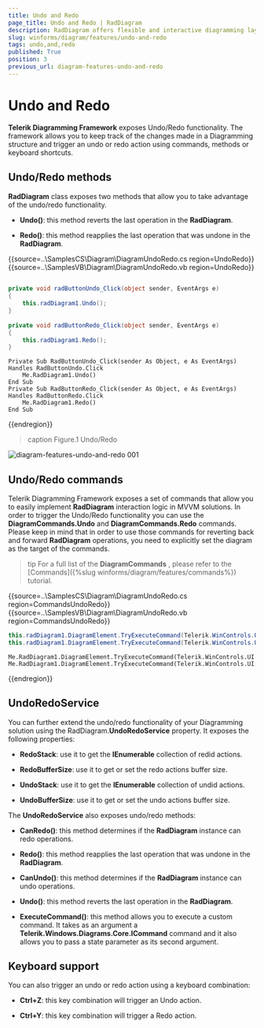```yaml
---
title: Undo and Redo
page_title: Undo and Redo | RadDiagram
description: RadDiagram offers flexible and interactive diagramming layouts for your rich data-visualization applications.
slug: winforms/diagram/features/undo-and-redo
tags: undo,and,redo
published: True
position: 3
previous_url: diagram-features-undo-and-redo
---
```


# Undo and Redo

__Telerik Diagramming Framework__ exposes Undo/Redo functionality. The framework allows you to keep track of the changes made in a Diagramming structure and trigger an undo or redo action using commands, methods or keyboard shortcuts.

## Undo/Redo methods

__RadDiagram__ class exposes two methods that allow you to take advantage of the undo/redo functionality.

* __Undo()__: this method reverts the last operation in the __RadDiagram__.
            

* __Redo()__: this method reapplies the last operation that was undone in the __RadDiagram__.
            

{{source=..\SamplesCS\Diagram\DiagramUndoRedo.cs region=UndoRedo}} 
{{source=..\SamplesVB\Diagram\DiagramUndoRedo.vb region=UndoRedo}} 

````C#
        
private void radButtonUndo_Click(object sender, EventArgs e)
{
    this.radDiagram1.Undo();
}
        
private void radButtonRedo_Click(object sender, EventArgs e)
{
    this.radDiagram1.Redo();
}

````
````VB.NET
Private Sub RadButtonUndo_Click(sender As Object, e As EventArgs) Handles RadButtonUndo.Click
    Me.RadDiagram1.Undo()
End Sub
Private Sub RadButtonRedo_Click(sender As Object, e As EventArgs) Handles RadButtonRedo.Click
    Me.RadDiagram1.Redo()
End Sub

````

{{endregion}} 



>caption Figure.1 Undo/Redo

![diagram-features-undo-and-redo 001](images/diagram-features-undo-and-redo001.gif)

## Undo/Redo commands

Telerik Diagramming Framework exposes a set of commands that allow you to easily implement __RadDiagram__ interaction logic in MVVM solutions. In order to trigger the Undo/Redo functionality you can use the __DiagramCommands.Undo__ and __DiagramCommands.Redo__ commands. Please keep in mind that in order to use those commands for reverting back and forward __RadDiagram__ operations, you need to explicitly set the diagram as the target of the commands.

>tip For a full list of the __DiagramCommands__ , please refer to the [Commands]({%slug winforms/diagram/features/commands%}) tutorial.
>
 

{{source=..\SamplesCS\Diagram\DiagramUndoRedo.cs region=CommandsUndoRedo}} 
{{source=..\SamplesVB\Diagram\DiagramUndoRedo.vb region=CommandsUndoRedo}} 

````C#
this.radDiagram1.DiagramElement.TryExecuteCommand(Telerik.WinControls.UI.Diagrams.DiagramCommands.Undo);
this.radDiagram1.DiagramElement.TryExecuteCommand(Telerik.WinControls.UI.Diagrams.DiagramCommands.Redo);

````
````VB.NET
Me.RadDiagram1.DiagramElement.TryExecuteCommand(Telerik.WinControls.UI.Diagrams.DiagramCommands.Undo)
Me.RadDiagram1.DiagramElement.TryExecuteCommand(Telerik.WinControls.UI.Diagrams.DiagramCommands.Redo)

````

{{endregion}} 




## UndoRedoService

You can further extend the undo/redo functionality of your Diagramming solution using the RadDiagram.__UndoRedoService__ property. It exposes the following properties:

* __RedoStack__: use it to get the __IEnumerable__ collection of redid actions.
            

* __RedoBufferSize__: use it to get or set the redo actions buffer size.
            

* __UndoStack__: use it to get the __IEnumerable__ collection of undid actions.
            

* __UndoBufferSize__: use it to get or set the undo actions buffer size.
            

The __UndoRedoService__ also exposes undo/redo methods:

* __CanRedo()__: this method determines if the __RadDiagram__ instance can redo operations.
            

* __Redo()__: this method reapplies the last operation that was undone in the __RadDiagram__.
            

* __CanUndo()__: this method determines if the __RadDiagram__ instance can undo operations.
            

* __Undo()__: this method reverts the last operation in the __RadDiagram__.
            

* __ExecuteCommand()__: this method allows you to execute a custom command. It takes as an argument a __Telerik.Windows.Diagrams.Core.ICommand__ command and it also allows you to pass a state parameter as its second argument.
            

## Keyboard support

You can also trigger an undo or redo action using a keyboard combination:

* __Ctrl+Z__: this key combination will trigger an Undo action.
            

* __Ctrl+Y__: this key combination will trigger a Redo action.
            
